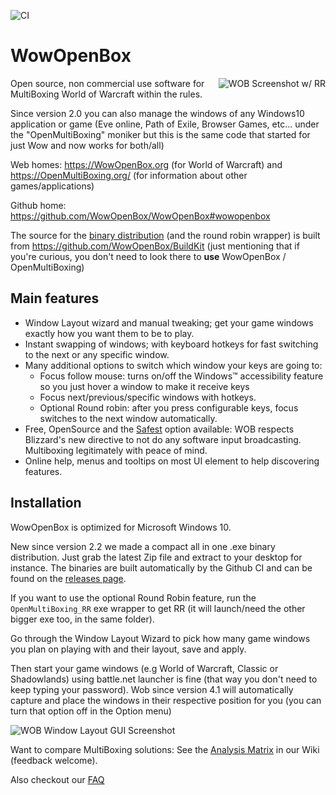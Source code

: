 ![CI](https://github.com/WowOpenBox/WowOpenBox/workflows/CI/badge.svg)
# WowOpenBox
<img src="https://wowopenbox.org/sshot3_5.png" alt="WOB Screenshot w/ RR" align="right">

Open source, non commercial use software for MultiBoxing World of Warcraft within the rules.

Since version 2.0 you can also manage the windows of any Windows10 application or game (Eve online, Path of Exile, Browser Games, etc... under the "OpenMultiBoxing" moniker but this is the same code that started for just Wow and now works for both/all)

Web homes: https://WowOpenBox.org (for World of Warcraft) and https://OpenMultiBoxing.org/ (for information about other games/applications)

Github home: https://github.com/WowOpenBox/WowOpenBox#wowopenbox

The source for the [binary distribution](https://github.com/WowOpenBox/WowOpenBox/releases) (and the round robin wrapper) is built from https://github.com/WowOpenBox/BuildKit (just mentioning that if you're curious, you don't need to look there to **use** WowOpenBox / OpenMultiBoxing)

## Main features

- Window Layout wizard and manual tweaking; get your game windows exactly how you want them to be to play.
- Instant swapping of windows; with keyboard hotkeys for fast switching to the next or any specific window.
- Many additional options to switch which window your keys are going to:
  - Focus follow mouse: turns on/off the Windows&trade; accessibility feature so you just hover a window to make it receive keys
  - Focus next/previous/specific windows with hotkeys.
  - Optional Round robin: after you press configurable keys, focus switches to the next window automatically.
- Free, OpenSource and the [Safest](https://github.com/WowOpenBox/WowOpenBox/wiki/FAQ#i-heard-wob-is-safer-than-jmb-how-so) option available: WOB respects Blizzard's new directive to not do any software input broadcasting. Multiboxing legitimately with peace of mind.
- Online help, menus and tooltips on most UI element to help discovering features.

## Installation

WowOpenBox is optimized for Microsoft Windows 10.

New since version 2.2 we made a compact all in one .exe binary distribution. Just grab the latest Zip file and extract to your desktop for instance. The binaries are built automatically by the Github CI and can be found on the [releases page](https://github.com/WowOpenBox/WowOpenBox/releases).

If you want to use the optional Round Robin feature, run the `OpenMultiBoxing_RR` exe wrapper to get RR (it will launch/need the other bigger exe too, in the same folder).

Go through the Window Layout Wizard to pick how many game windows you plan on playing with and their layout, save and apply.

Then start your game windows (e.g World of Warcraft, Classic or Shadowlands) using battle.net launcher is fine (that way you don't need to keep typing your password). Wob since version 4.1 will automatically capture and place the windows in their respective position for you (you can turn that option off in the Option menu)

![WOB Window Layout GUI Screenshot](https://wowopenbox.org/sshotWindowLayout.png?src=github)

Want to compare MultiBoxing solutions: See the [Analysis Matrix](https://github.com/WowOpenBox/WowOpenBox/wiki/compare) in our Wiki (feedback welcome).

Also checkout our [FAQ](https://github.com/WowOpenBox/WowOpenBox/wiki/FAQ)
